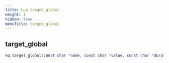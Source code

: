 ```yaml
---
title: Lua target_global
weight: 1
hidden: true
menuTitle: target_global
---
```

## target_global
```lua
eq.target_global(const char *name, const char *value, const char *duration, number npc_id, number char_id, number zone_id) -- void
```